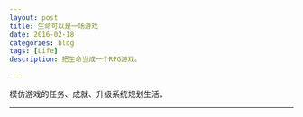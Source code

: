```yaml
---
layout: post
title: 生命可以是一场游戏
date: 2016-02-18
categories: blog
tags: [Life]
description: 把生命当成一个RPG游戏。

---
```


模仿游戏的任务、成就、升级系统规划生活。

---










